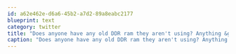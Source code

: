 ```yaml
---
id: a62e462e-d6a6-45b2-a7d2-89a8eabc2177
blueprint: text
category: twitter
title: "Does anyone have any old DDR ram they aren't using? Anything &gt;256MB would be awesome."
caption: "Does anyone have any old DDR ram they aren't using? Anything &gt;256MB would be awesome."
---
```

